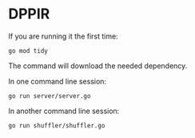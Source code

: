 # DPPIR

If you are running it the first time:

```
go mod tidy
```

The command will download the needed dependency.

In one command line session: 

```
go run server/server.go
```

In another command line session:

```
go run shuffler/shuffler.go
```
